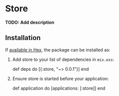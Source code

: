 # Store

**TODO: Add description**

## Installation

If [available in Hex](https://hex.pm/docs/publish), the package can be installed as:

  1. Add store to your list of dependencies in `mix.exs`:

        def deps do
          [{:store, "~> 0.0.1"}]
        end

  2. Ensure store is started before your application:

        def application do
          [applications: [:store]]
        end
